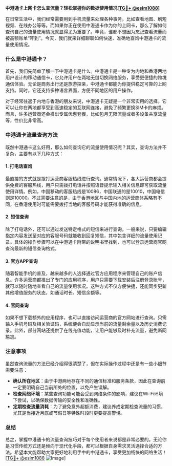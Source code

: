 **中港通卡上网卡怎么查流量？轻松掌握你的数据使用情况[[TG💪+ @esim1088](https://t.me/s/esim1088)]**

在日常生活中，我们经常需要用到手机流量来处理各种事务，比如查看地图、刷短视频、在线办公等等。而如果你正在使用中港通卡作为你的上网卡，那么了解如何查询自己的流量使用情况就显得尤为重要了。毕竟，谁都不想因为忘记查看流量而被高额账单“吓到”。今天，我们就来详细聊聊如何快速、准确地查询中港通卡的流量使用情况。

### 什么是中港通卡？

首先，我们先简单了解一下中港通卡是什么。中港通卡是一种专为内地和香港两地用户设计的移动通信卡，它允许用户在两地无缝切换网络服务，享受更便捷的跨境通信体验。无论是商务出行还是旅游探亲，中港通卡都能为你提供稳定可靠的上网支持。同时，它还支持多种语言界面，方便不同地区的用户操作。

对于经常往返于内地与香港的朋友来说，中港通卡无疑是一个非常实用的选择。它可以让你在两地都享受到高速稳定的互联网连接，避免了频繁更换SIM卡的麻烦。而且，许多运营商还会推出专属优惠套餐，比如包月无限流量或者多设备共享流量等，性价比非常高。

### 中港通卡流量查询方法

既然中港通卡这么好用，那么如何查询它的流量使用情况呢？其实，查询方法并不复杂，主要有以下几种方式：

#### 1. 打电话查询

最直接的方式就是拨打运营商客服热线进行查询。通常情况下，各大运营商都会提供免费的客服热线，用户只需拨打电话并按照语音提示输入相关信息即可获取流量使用详情。例如，中国移动的客服热线是10086，中国联通的是10010，中国电信则是10000。不过需要注意的是，由于香港地区与中国内地的运营商体系略有不同，在香港使用时可能需要拨打当地的客服号码才能获得准确的信息。

#### 2. 短信查询

除了打电话外，还可以通过发送特定格式的短信来进行查询。一般来说，只要编辑指定内容发送至对应的客服号码就能收到回复短信，其中包含详细的流量使用记录。具体的操作步骤可以在中港通卡附带的说明书里找到，也可以登录运营商官网查询最新的短信查询格式。

#### 3. 官方APP查询

随着智能手机的普及，越来越多的人选择通过官方应用程序来管理自己的账户信息。许多运营商都推出了专门的应用程序，用户只需要下载安装后注册登录账号，就可以随时随地查看自己的流量使用状况。这种方式不仅方便快捷，还能同步更新其他增值服务的状态，如通话时长、短信余额等。

#### 4. 官网查询

如果不想下载额外的应用程序，也可以直接访问运营商的官方网站进行查询。只需输入手机号码及相关验证码，系统便会自动显示当前的流量剩余量以及历史消费记录。此外，部分网站还提供了在线充值功能，让用户能够及时补充流量，避免断网尴尬。

### 注意事项

虽然查询流量的方法已经介绍得很清楚了，但在实际操作过程中还是有一些小细节需要注意：

- **确认所在地区**：由于中港两地存在不同的通信标准和服务条款，因此在查询前一定要明确自己当前所处的位置，以免产生误解。
- **检查网络环境**：某些查询功能可能会受到网络条件的影响，建议在Wi-Fi环境下尝试，以确保数据传输的安全性和准确性。
- **定期检查流量消耗**：为了避免意外超额消费，建议养成定期检查流量的习惯，尤其是当接近月底或节假日等特殊时段时更要提高警惕。

### 总结

总之，掌握中港通卡的流量查询技巧对于每个使用者来说都是非常必要的。无论你是习惯传统方式还是倾向于现代化手段，都可以根据自身需求灵活选择合适的方法。希望本文能帮助大家更好地利用手中的中港通卡，享受更加畅快的网络生活！[[TG💪+ @esim1088](https://t.me/s/esim1088) ![Image](https://i.postimg.cc/4NQfJmqS/Snipaste-2025-05-13-00-14-12.png)]